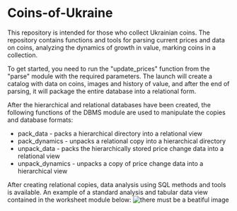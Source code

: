 # Coins-of-Ukraine
This repository is intended for those who collect Ukrainian coins. The repository contains functions and tools for parsing current prices and data on coins, analyzing the dynamics of growth in value, marking coins in a collection.

To get started, you need to run the "update_prices" function from the "parse" module with the required parameters. The launch will create a catalog with data on coins, images and history of value, and after the end of parsing, it will package the entire database into a relational form.

After the hierarchical and relational databases have been created, the following functions of the DBMS module are used to manipulate the copies and database formats:
+ pack_data - packs a hierarchical directory into a relational view
+ pack_dynamics - unpacks a relational copy into a hierarchical directory
+ unpack_data - packs the hierarchically stored price change data into a relational view
+ unpack_dynamics - unpacks a copy of price change data into a hierarchical view

After creating relational copies, data analysis using SQL methods and tools is available. An example of a standard analysis and tabular data view contained in the worksheet module below:
![there must be a beatiful image](https://github.com/Kyrylo-Kotelevets/Coins-of-Ukraine/blob/main/examples/table.PNG)
